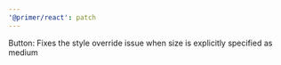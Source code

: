 ```yaml
---
'@primer/react': patch
---
```


Button: Fixes the style override issue when size is explicitly specified as medium
